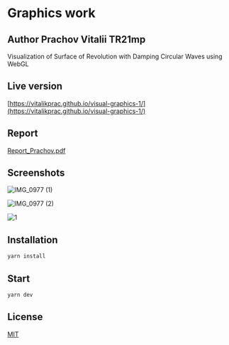 # Graphics work
## Author Prachov Vitalii TR21mp
Visualization of
Surface of Revolution with Damping Circular Waves using WebGL

## Live version

[https://vitalikprac.github.io/visual-graphics-1/](https://vitalikprac.github.io/visual-graphics-1/)

## Report
[Report_Prachov.pdf](https://github.com/vitalikprac/visual-graphics-1/blob/main/Report_Prachov.pdf)

## Screenshots

![IMG_0977 (1)](https://user-images.githubusercontent.com/42850697/209880619-553446ca-182f-4dd9-aa8d-001137c6b518.gif)


![IMG_0977 (2)](https://user-images.githubusercontent.com/42850697/209880671-3f8bb90b-b9b9-40b5-bca4-b0e7aa2686f8.gif)


![1](https://user-images.githubusercontent.com/42850697/209880748-2fde4d61-a139-41b6-a99d-d81a5f12d1ab.gif)


## Installation


```bash
yarn install
```

## Start

```bash
yarn dev
```
## License

[MIT](https://choosealicense.com/licenses/mit/)
